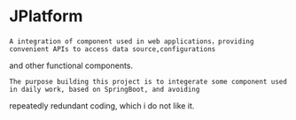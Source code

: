# JPlatform
    A integration of component used in web applications，providing convenient APIs to access data source,configurations 
and other functional components.

    The purpose building this project is to integerate some component used in daily work, based on SpringBoot, and avoiding 
repeatedly redundant coding, which i do not like it.
